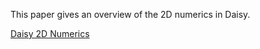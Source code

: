 This paper gives an overview of the 2D numerics in Daisy.

[Daisy 2D Numerics](http://daisy-model.googlecode.com/files/Num2D-v2.pdf)